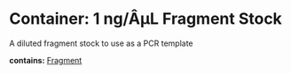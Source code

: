 # Container: 1 ng/ÂµL Fragment Stock

A diluted fragment stock to use as a PCR template

  **contains:** <a href='#' onclick='easy_select("Sample Types", "Fragment")'>Fragment</a>

